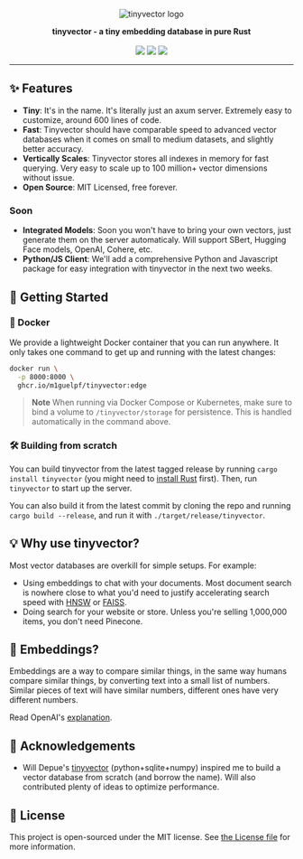 <p align="center">
  <img src="https://github.com/m1guelpf/tinyvector/assets/23558090/512ff4ad-49fd-43ec-b3bd-57365b920078" alt="tinyvector logo">
</p>

<p align="center">
    <b>tinyvector - a tiny embedding database in pure Rust</b> <br /><br />
    <a href="https://crates.io/crates/tinyvector"><img src="https://img.shields.io/crates/v/tinyvector" ></a> <a href="https://github.com/m1guelpf/tinyvector/actions/workflows/build"><img src="https://github.com/m1guelpf/tinyvector/actions/workflows/build.yaml/badge.svg" ></a>  <a href="LICENSE"><img src="https://img.shields.io/badge/license-MIT-blue.svg" ></a>
</p>
<hr />

## ✨ Features
- __Tiny__: It's in the name. It's literally just an axum server. Extremely easy to customize, around 600 lines of code.
- __Fast__: Tinyvector should have comparable speed to advanced vector databases when it comes on small to medium datasets, and slightly better accuracy.
- __Vertically Scales__: Tinyvector stores all indexes in memory for fast querying. Very easy to scale up to 100 million+ vector dimensions without issue.
- __Open Source__: MIT Licensed, free forever.

### Soon
- __Integrated Models__: Soon you won't have to bring your own vectors, just generate them on the server automaticaly. Will support SBert, Hugging Face models, OpenAI, Cohere, etc.
- __Python/JS Client__: We'll add a comprehensive Python and Javascript package for easy integration with tinyvector in the next two weeks.

## 🚀 Getting Started

### 🐳 Docker

We provide a lightweight Docker container that you can run anywhere. It only takes one command to get up and running with the latest changes:

```sh
docker run \
  -p 8000:8000 \
  ghcr.io/m1guelpf/tinyvector:edge
```

> **Note**
> When running via Docker Compose or Kubernetes, make sure to bind a volume to `/tinyvector/storage` for persistence. This is handled automatically in the command above.

### 🛠️ Building from scratch

You can build tinyvector from the latest tagged release by running `cargo install tinyvector` (you might need to [install Rust](https://rustup.rs/) first). Then, run `tinyvector` to start up the server.
 
You can also build it from the latest commit by cloning the repo and running `cargo build --release`, and run it with `./target/release/tinyvector`.

## 💡 Why use tinyvector?

Most vector databases are overkill for simple setups. For example:
- Using embeddings to chat with your documents. Most document search is nowhere close to what you'd need to justify accelerating search speed with [HNSW](https://github.com/nmslib/hnswlib) or [FAISS](https://github.com/facebookresearch/faiss).
- Doing search for your website or store. Unless you're selling 1,000,000 items, you don't need Pinecone.

## 🧩 Embeddings?

Embeddings are a way to compare similar things, in the same way humans compare similar things, by converting text into a small list of numbers. Similar pieces of text will have similar numbers, different ones have very different numbers.

Read OpenAI's [explanation](https://platform.openai.com/docs/guides/embeddings/what-are-embeddings).

## 🙏 Acknowledgements

- Will Depue's [tinyvector](https://twitter.com/willdepue/status/1675796236304252928) (python+sqlite+numpy) inspired me to build a vector database from scratch (and borrow the name). Will also contributed plenty of ideas to optimize performance.

## 📄 License

This project is open-sourced under the MIT license. See [the License file](LICENSE) for more information.
